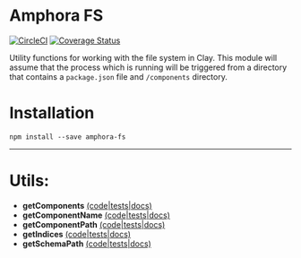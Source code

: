 # Amphora FS

[![CircleCI](https://circleci.com/gh/clay/amphora-fs.svg?style=svg)](https://circleci.com/gh/clay/amphora-fs)
[![Coverage Status](https://coveralls.io/repos/github/clay/amphora-fs/badge.svg?branch=master)](https://coveralls.io/github/clay/amphora-fs?branch=master)


Utility functions for working with the file system in Clay. This module will assume that the process which is running will be triggered from a directory that contains a `package.json` file and `/components` directory.

# Installation

```
npm install --save amphora-fs
```

---

# Utils:

* **getComponents** [(code|tests|docs)](https://github.com/clay/amphora-fs/tree/master/lib/getComponents)
* **getComponentName** [(code|tests|docs)](https://github.com/clay/amphora-fs/tree/master/lib/getComponentName)
* **getComponentPath** [(code|tests|docs)](https://github.com/clay/amphora-fs/tree/master/lib/getComponentName)
* **getIndices** [(code|tests|docs)](https://github.com/clay/amphora-fs/tree/master/lib/getIndices)
* **getSchemaPath** [(code|tests|docs)](https://github.com/clay/amphora-fs/tree/master/lib/getSchemaPath)

